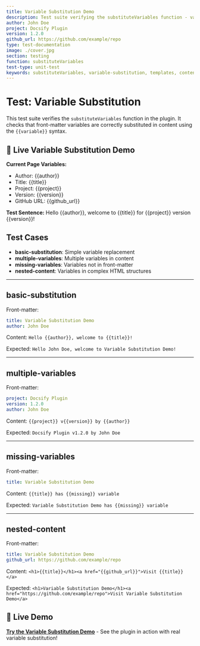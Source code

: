 ```yaml
---
title: Variable Substitution Demo
description: Test suite verifying the substituteVariables function - validates variable replacement using {{variable}} syntax in content
author: John Doe
project: Docsify Plugin
version: 1.2.0
github_url: https://github.com/example/repo
type: test-documentation
image: ./cover.jpg
section: testing
function: substituteVariables
test-type: unit-test
keywords: substituteVariables, variable-substitution, templates, content-replacement, unit-test
---
```


# Test: Variable Substitution

This test suite verifies the `substituteVariables` function in the plugin. It checks that front-matter variables are correctly substituted in content using the `{{variable}}` syntax.

## 🧪 Live Variable Substitution Demo

**Current Page Variables:**
- Author: {{author}}
- Title: {{title}}
- Project: {{project}}
- Version: {{version}}
- GitHub URL: {{github_url}}

**Test Sentence:** Hello {{author}}, welcome to {{title}} for {{project}} version {{version}}!

## Test Cases

- **basic-substitution**: Simple variable replacement
- **multiple-variables**: Multiple variables in content
- **missing-variables**: Variables not in front-matter
- **nested-content**: Variables in complex HTML structures

---

## basic-substitution

Front-matter:
```yaml
title: Variable Substitution Demo
author: John Doe
```

Content: `Hello {{author}}, welcome to {{title}}!`

Expected: `Hello John Doe, welcome to Variable Substitution Demo!`

---

## multiple-variables

Front-matter:
```yaml
project: Docsify Plugin
version: 1.2.0
author: John Doe
```

Content: `{{project}} v{{version}} by {{author}}`

Expected: `Docsify Plugin v1.2.0 by John Doe`

---

## missing-variables

Front-matter:
```yaml
title: Variable Substitution Demo
```

Content: `{{title}} has {{missing}} variable`

Expected: `Variable Substitution Demo has {{missing}} variable`

---

## nested-content

Front-matter:
```yaml
title: Variable Substitution Demo
github_url: https://github.com/example/repo
```

Content: `<h1>{{title}}</h1><a href="{{github_url}}">Visit {{title}}</a>`

Expected: `<h1>Variable Substitution Demo</h1><a href="https://github.com/example/repo">Visit Variable Substitution Demo</a>`

## 🚀 Live Demo

**[Try the Variable Substitution Demo](/tests/test-cases/variable-substitution.md)** - See the plugin in action with real variable substitution!
